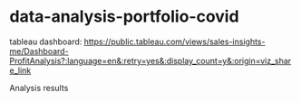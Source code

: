 # data-analysis-portfolio-covid

tableau dashboard: https://public.tableau.com/views/sales-insights-me/Dashboard-ProfitAnalysis?:language=en&:retry=yes&:display_count=y&:origin=viz_share_link

Analysis results
